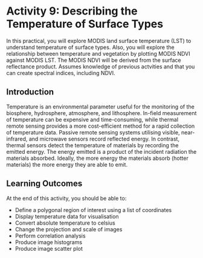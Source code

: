 # Activity 9: Describing the Temperature of Surface Types

In this practical, you will explore MODIS land surface temperature (LST) to understand temperature of surface types. Also, you will explore the relationship between temperature and vegetation by plotting MODIS NDVI against MODIS LST. The MODIS NDVI will be derived from the surface reflectance product.
Assumes knowledge of previous actvities and that you can create spectral indices, including NDVI.

## Introduction
Temperature is an environmental parameter useful for the monitoring of the biosphere, hydrosphere, atmosphere, and lithosphere. In-field measurement of temperature can be expensive and time-consuming, while thermal remote sensing provides a more cost-efficient method for a rapid collection of temperature data. Passive remote sensing systems utilising visible, near-infrared, and microwave sensors record reflected energy. In contrast, thermal sensors detect the temperature of materials by recording the emitted energy. The energy emitted is a product of the incident radiation the materials absorbed. Ideally, the more energy the materials absorb (hotter materials) the more energy they are able to emit.




## Learning Outcomes

At the end of this activity, you should be able to: <br>
- Define a polygonal region of interest using a list of coordinates
- Display temperature data for visualisation
- Convert absolute temperature to celsius 
- Change the projection and scale of images
- Perform correlation analysis
- Produce image histograms
- Produce image scatter plot
